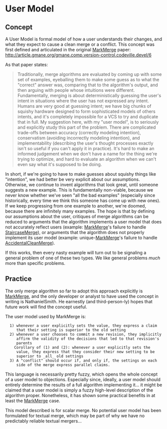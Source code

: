 # User Model

## Concept

A User Model is formal model of how a user understands their changes, and what they expect to cause a clean merge or a conflict.  This concept was first defined and articulated in the original [MarkMerge](MarkMerge.md) paper: http://article.gmane.org/gmane.comp.version-control.codeville.devel/6

As that paper states:

> Traditionally, merge algorithms are evaluated by coming up with some
> set of examples, eyeballing them to make some guess as to what the
> "correct" answer was, comparing that to the algorithm's output, and
> then arguing with people whose intuitions were different.
> Fundamentally, merging is about deterministically guessing the user's
> intent in situations where the user has not expressed any intent.
> Humans are very good at guessing intent; we have big chunks of squishy
> hardware designed to form sophisticated models of others intents, and
> it's completely impossible for a VCS to try and duplicate that in
> full.  My suggestion here, with my "user model", is to seriously and
> explicitly study this part of the problem.  There are complicated
> trade-offs between accuracy (correctly modeling intention),
> conservatism (avoiding incorrectly modeling intention), and
> implementability (describing the user's thought processes exactly
> isn't so useful if you can't apply it in practice).  It's hard to make
> an informed judgement when we don't have a name for the thing we're
> trying to optimize, and hard to evaluate an algorithm when we can't
> even say what it's supposed to be doing.

In short, if we're going to have to make guesses about squishy things like "intention", we had better be very explicit about our assumptions.  Otherwise, we continue to invent algorithms that look great, until someone suggests a new example.  This is fundamentally non-viable, because we never know whether we've seen "all the bad examples" (especially since historically, every time we think this someone has come up with new ones).  If we keep progressing from one example to another, we're doomed, because there are infinitely many examples.  The hope is that by defining our assumptions about the user, critiques of merge algorithms can be reduced to arguments that the algorithm implements a user model that does not accurately reflect users (example: [MarkMerge](MarkMerge.md)'s failure to handle [StaircaseMerge](StaircaseMerge.md)), or arguments that the algorithm does not properly implement its user model (example: unique-[MarkMerge](MarkMerge.md)'s failure to handle [AccidentalCleanMerge](AccidentalCleanMerge.md)).

If this works, then every nasty example will turn out to be signaling a general problem of one of these two types.  We like general problems _much_ more than specific problems.

## Practice

The only merge algorithm so far to adopt this approach explicitly is [MarkMerge](MarkMerge.md), and the only developer or analyst to have used the concept in writing is NathanielSmith.  He earnestly (and third-person-ly) hopes that future work will find the concept useful.

The user model used by MarkMerge is:

```
  1) whenever a user explicitly sets the value, they express a claim
     that their setting is superior to the old setting
  2) whenever a user chooses to commit a new revision, they implicitly
     affirm the validity of the decisions that led to that revision's
     parents
    Corollary of (1) and (2): whenever a user explicitly sets the
     value, they express that they consider their new setting to be
     superior to _all_ old settings
  3) A "conflict" should occur if, and only if, the settings on each
     side of the merge express parallel claims.
```

This language is necessarily pretty fuzzy, which opens the whole concept of a user model to objections.  Especially since, ideally, a user model should entirely determine the results of a full algorithm implementing it... it might be claimed that a user model is simply a fuzzy high-level description of the algorithm proper.  Nonetheless, it has shown some practical benefits in at least the [MarkMerge](MarkMerge.md) case.

This model described is for scalar merge.  No potential user model has been formulated for textual merge, which may be part of why we have no predictably reliable textual mergers...
